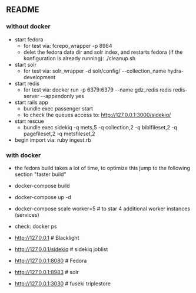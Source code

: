## README ##

### without docker ###
* start fedora
    * for test via: fcrepo_wrapper -p 8984
    * delet the fedora data dir and solr index, and restarts fedora (if the konfiguration is already running): ./cleanup.sh
* start solr
    * for test via: solr_wrapper -d solr/config/ --collection_name hydra-development
* start redis
    * for test via: docker run -p 6379:6379 --name gdz_redis  redis redis-server --appendonly yes
* start rails app
    * bundle exec passenger start
    * to check the queues access to: http://127.0.0.1:3000/sidekiq/
* start rescue
    * bundle exec sidekiq -q mets,5 -q collection,2 -q biblfileset,2 -q pagefileset,2 -q metsfileset,2
* begin import via: ruby ingest.rb

### with docker ###
* the fedora build takes a lot of time, to optimize this jump to the following section "faster build"
* docker-compose build
* docker-compose up -d
* docker-compose scale worker=5             # to star 4 additional worker instances (services)
* check: docker ps

* http://127.0.0.1                          # Blacklight
* http://127.0.0.1/sidekiq                  # sidekiq joblist

* http://127.0.0.1:8080                     # Fedora

* http://127.0.0.1:8983                     # solr
* http://127.0.0.1:3030                     # fuseki triplestore

